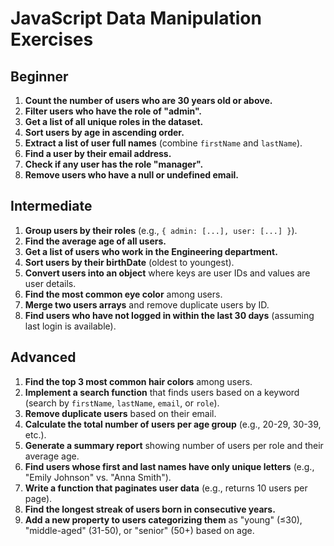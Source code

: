 # JavaScript Data Manipulation Exercises

## Beginner

1. **Count the number of users who are 30 years old or above.**
2. **Filter users who have the role of "admin".**
3. **Get a list of all unique roles in the dataset.**
4. **Sort users by age in ascending order.**
5. **Extract a list of user full names** (combine `firstName` and `lastName`).
6. **Find a user by their email address.**
7. **Check if any user has the role "manager".**
8. **Remove users who have a null or undefined email.**

## Intermediate

1. **Group users by their roles** (e.g., `{ admin: [...], user: [...] }`).
2. **Find the average age of all users.**
3. **Get a list of users who work in the Engineering department.**
4. **Sort users by their birthDate** (oldest to youngest).
5. **Convert users into an object** where keys are user IDs and values are user details.
6. **Find the most common eye color** among users.
7. **Merge two users arrays** and remove duplicate users by ID.
8. **Find users who have not logged in within the last 30 days** (assuming last login is available).

## Advanced

1. **Find the top 3 most common hair colors** among users.
2. **Implement a search function** that finds users based on a keyword (search by `firstName`, `lastName`, `email`, or `role`).
3. **Remove duplicate users** based on their email.
4. **Calculate the total number of users per age group** (e.g., 20-29, 30-39, etc.).
5. **Generate a summary report** showing number of users per role and their average age.
6. **Find users whose first and last names have only unique letters** (e.g., "Emily Johnson" vs. "Anna Smith").
7. **Write a function that paginates user data** (e.g., returns 10 users per page).
8. **Find the longest streak of users born in consecutive years.**
9. **Add a new property to users categorizing them** as "young" (≤30), "middle-aged" (31-50), or "senior" (50+) based on age.
